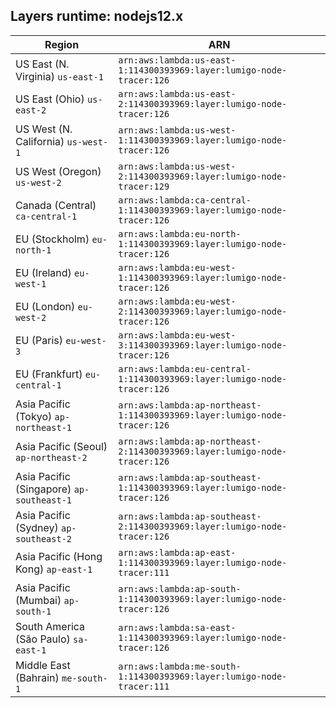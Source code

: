 Layers runtime: nodejs12.x
----
| Region | ARN |
| --- | --- |
|US East (N. Virginia)  `us-east-1`|`arn:aws:lambda:us-east-1:114300393969:layer:lumigo-node-tracer:126`|
|US East (Ohio)  `us-east-2`|`arn:aws:lambda:us-east-2:114300393969:layer:lumigo-node-tracer:126`|
|US West (N. California)  `us-west-1`|`arn:aws:lambda:us-west-1:114300393969:layer:lumigo-node-tracer:126`|
|US West (Oregon)  `us-west-2`|`arn:aws:lambda:us-west-2:114300393969:layer:lumigo-node-tracer:129`|
|Canada (Central)  `ca-central-1`|`arn:aws:lambda:ca-central-1:114300393969:layer:lumigo-node-tracer:126`|
|EU (Stockholm)  `eu-north-1`|`arn:aws:lambda:eu-north-1:114300393969:layer:lumigo-node-tracer:126`|
|EU (Ireland)  `eu-west-1`|`arn:aws:lambda:eu-west-1:114300393969:layer:lumigo-node-tracer:126`|
|EU (London)  `eu-west-2`|`arn:aws:lambda:eu-west-2:114300393969:layer:lumigo-node-tracer:126`|
|EU (Paris)  `eu-west-3`|`arn:aws:lambda:eu-west-3:114300393969:layer:lumigo-node-tracer:126`|
|EU (Frankfurt)  `eu-central-1`|`arn:aws:lambda:eu-central-1:114300393969:layer:lumigo-node-tracer:126`|
|Asia Pacific (Tokyo)  `ap-northeast-1`|`arn:aws:lambda:ap-northeast-1:114300393969:layer:lumigo-node-tracer:126`|
|Asia Pacific (Seoul)  `ap-northeast-2`|`arn:aws:lambda:ap-northeast-2:114300393969:layer:lumigo-node-tracer:126`|
|Asia Pacific (Singapore)  `ap-southeast-1`|`arn:aws:lambda:ap-southeast-1:114300393969:layer:lumigo-node-tracer:126`|
|Asia Pacific (Sydney)  `ap-southeast-2`|`arn:aws:lambda:ap-southeast-2:114300393969:layer:lumigo-node-tracer:126`|
|Asia Pacific (Hong Kong)  `ap-east-1`|`arn:aws:lambda:ap-east-1:114300393969:layer:lumigo-node-tracer:111`|
|Asia Pacific (Mumbai)  `ap-south-1`|`arn:aws:lambda:ap-south-1:114300393969:layer:lumigo-node-tracer:126`|
|South America (São Paulo)  `sa-east-1`|`arn:aws:lambda:sa-east-1:114300393969:layer:lumigo-node-tracer:126`|
|Middle East (Bahrain)  `me-south-1`|`arn:aws:lambda:me-south-1:114300393969:layer:lumigo-node-tracer:111`|
